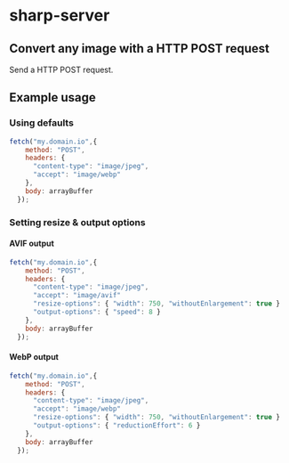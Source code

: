 # sharp-server

## Convert any image with a HTTP POST request
Send a HTTP POST request.

## Example usage
### Using defaults
```javascript
fetch("my.domain.io",{
    method: "POST",
    headers: {
      "content-type": "image/jpeg",
      "accept": "image/webp"
    },
    body: arrayBuffer
  });
```
### Setting resize & output options
#### AVIF output
```javascript
fetch("my.domain.io",{
    method: "POST",
    headers: {
      "content-type": "image/jpeg",
      "accept": "image/avif"
      "resize-options": { "width": 750, "withoutEnlargement": true }
      "output-options": { "speed": 8 }
    },
    body: arrayBuffer
  });
```

#### WebP output
```javascript
fetch("my.domain.io",{
    method: "POST",
    headers: {
      "content-type": "image/jpeg",
      "accept": "image/webp"
      "resize-options": { "width": 750, "withoutEnlargement": true }
      "output-options": { "reductionEffort": 6 }
    },
    body: arrayBuffer
  });
```
